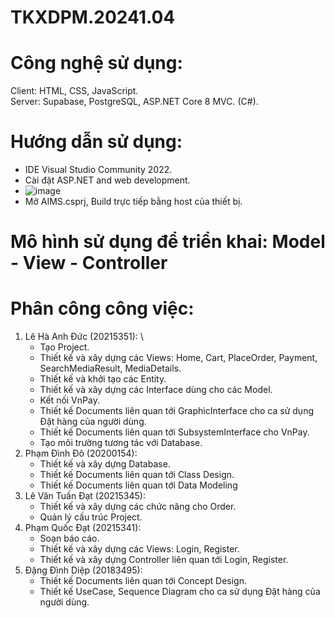 # TKXDPM.20241.04
# Công nghệ sử dụng:
Client:  HTML, CSS, JavaScript.\
Server: Supabase, PostgreSQL, ASP.NET Core 8 MVC. (C#).
# Hướng dẫn sử dụng: 
- IDE Visual Studio Community 2022.
- Cài đặt ASP.NET and web development.
- ![image](https://github.com/user-attachments/assets/549863cb-1b2e-4fe8-8190-1c414b7c95eb)
- Mở AIMS.csprj, Build trực tiếp bằng host của thiết bị.
# Mô hình sử dụng để triển khai: Model - View - Controller
# Phân công công việc:
1. Lê Hà Anh Đức (20215351): \
   - Tạo Project.
   - Thiết kế và xây dựng các Views: Home, Cart, PlaceOrder, Payment, SearchMediaResult, MediaDetails.
   - Thiết kế và khởi tạo các Entity.
   - Thiết kế và xây dựng các Interface dùng cho các Model.
   - Kết nối VnPay.
   - Thiết kế Documents liên quan tới GraphicInterface cho ca sử dụng Đặt hàng của người dùng.
   - Thiết kế Documents liên quan tới SubsystemInterface cho VnPay.
   - Tạo môi trường tương tác với Database.
2. Phạm Đình Đô (20200154):
   - Thiết kế và xây dựng Database.
   - Thiết kế Documents liên quan tới Class Design.
   - Thiết kế Documents liên quan tới Data Modeling
3. Lê Văn Tuấn Đạt (20215345):
   - Thiết kế và xây dựng các chức năng cho Order.
   - Quản lý cấu trúc Project.
4. Phạm Quốc Đạt (20215341):
   - Soạn báo cáo.
   - Thiết kế và xây dựng các Views: Login, Register.
   - Thiết kế và xây dựng Controller liên quan tới Login, Register.
5. Đặng Đình Diệp (20183495):
   - Thiết kế Documents liên quan tới Concept Design.
   - Thiết kế UseCase, Sequence Diagram cho ca sử dụng Đặt hàng của người dùng.

